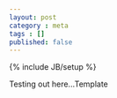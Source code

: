 ```yaml
---
layout: post
category : meta
tags : []
published: false
---
```

{% include JB/setup %}

Testing out here...Template